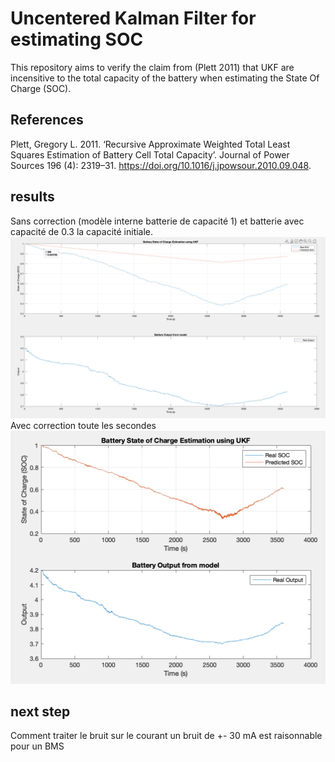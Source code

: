 # Uncentered Kalman Filter for estimating SOC

This repository aims to verify the claim from (Plett 2011) that UKF are incensitive to the total capacity of the battery when estimating the State Of Charge (SOC).



## References

Plett, Gregory L. 2011. ‘Recursive Approximate Weighted Total Least Squares Estimation of Battery Cell Total Capacity’. Journal of Power Sources 196 (4): 2319–31. https://doi.org/10.1016/j.jpowsour.2010.09.048.

## results
Sans correction (modèle interne batterie de capacité 1) et batterie avec capacité de 0.3 la capacité initiale.
![](image.png)
Avec correction toute les secondes 
![](image-1.png)

## next step
Comment traiter le bruit sur le courant
un bruit de +- 30 mA est raisonnable pour un BMS